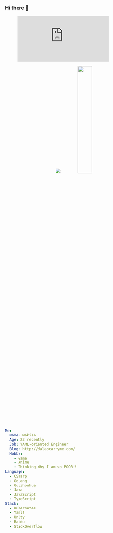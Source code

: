 ### Hi there 👋

<figure><embed src="https://wakatime.com/share/@9f6b5697-8f8e-4abc-b84e-ca733359fc01/e1083fd5-8441-4bc0-9222-f214d9bbf8d9.svg"></embed></figure>
 
<p align="center" text-align="center">
  <img src="https://github-readme-stats.vercel.app/api?username=holooooo&show_icons=true"/>
  <img src="https://wakatime.com/share/@9f6b5697-8f8e-4abc-b84e-ca733359fc01/8c5e1ab7-995a-41ff-b7b7-6ecefe33de9b.png" width="30%" />
</p>

```yaml
Me:
  Name: Makise
  Age: 23 recently
  Job: YAML-oriented Engineer
  Blog: http://dalaocarryme.com/
  Hobby: 
    - Game
    - Anime
    - Thinking Why I am so POOR!!
Language:
  - CSharp
  - Golang
  - Guizhouhua
  - Java
  - JavaScript
  - TypeScript
Stack:
  - Kubernetes
  - Yaml!
  - Unity
  - Baidu
  - StackOverflow
 ```

